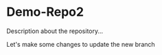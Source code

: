 # Demo-Repo2

Description about the repository...

Let's make some changes to update the new branch
